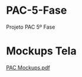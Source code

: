 # PAC-5-Fase

Projeto PAC 5º Fase

# Mockups Tela

[PAC Mockups.pdf](https://github.com/Tomasi/PAC-5-Fase/files/8587004/PAC.Mockups.pdf)

